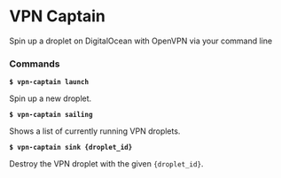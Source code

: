 # VPN Captain
Spin up a droplet on DigitalOcean with OpenVPN via your command line

### Commands

**`$ vpn-captain launch`**

Spin up a new droplet.

**`$ vpn-captain sailing`**

Shows a list of currently running VPN droplets.

**`$ vpn-captain sink {droplet_id}`**

Destroy the VPN droplet with the given `{droplet_id}`.
